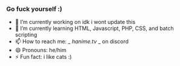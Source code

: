 ### Go fuck yourself :)


- 🔭 I’m currently working on idk i wont update this
- 🌱 I’m currently learning HTML, Javascript, PHP, CSS, and batch scripting
- 📫 How to reach me: _ _hanime.tv_ _ on discord
- 😄 Pronouns: he/him
- ⚡ Fun fact: i like cats :)

